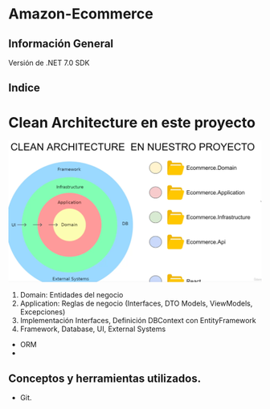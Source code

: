 # Amazon-Ecommerce

## Información General

Versión de .NET 7.0 SDK 
## Indice

# Clean Architecture en este proyecto
![alt text](assets/CleanArchitectureEcommerce.png)
1. Domain: Entidades del negocio
2. Application: Reglas de negocio (Interfaces, DTO Models, ViewModels, Excepciones)
3. Implementación Interfaces, Definición DBContext con EntityFramework
4. Framework, Database, UI, External Systems 



- ORM
- 

## Conceptos y herramientas utilizados.

- Git.